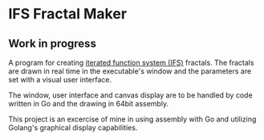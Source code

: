 # IFS Fractal Maker
## Work in progress
A program for creating [iterated function system (IFS)](https://en.wikipedia.org/wiki/Iterated_function_system) fractals. The fractals are drawn in real time in the executable's window and the parameters are set with a visual user interface.

The window, user interface and canvas display are to be handled by code written in Go and the drawing in 64bit assembly.

This project is an excercise of mine in using assembly with Go and utilizing Golang's graphical display capabilities.
